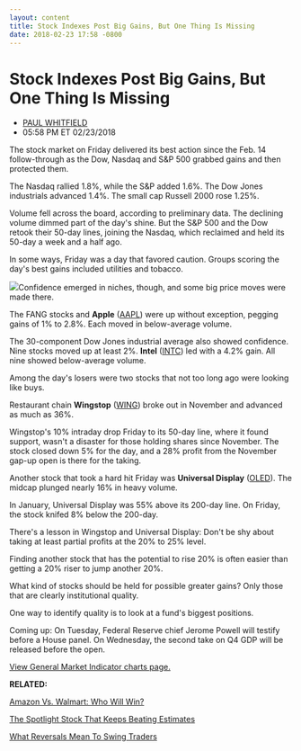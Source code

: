 ```yaml
---
layout: content
title: Stock Indexes Post Big Gains, But One Thing Is Missing
date: 2018-02-23 17:58 -0800
---
```



Stock Indexes Post Big Gains, But One Thing Is Missing
=======================================================




* [PAUL WHITFIELD](https://www.investors.com/author/whitfieldp/ "Posts by PAUL WHITFIELD")
* 05:58 PM ET 02/23/2018




The stock market on Friday delivered its best action since the Feb. 14 follow-through as the Dow, Nasdaq and S&P 500 grabbed gains and then protected them.




 The Nasdaq rallied 1.8%, while the S&P added 1.6%. The Dow Jones industrials advanced 1.4%. The small cap Russell 2000 rose 1.25%.


Volume fell across the board, according to preliminary data. The declining volume dimmed part of the day's shine. But the S&P 500 and the Dow retook their 50-day lines, joining the Nasdaq, which reclaimed and held its 50-day a week and a half ago.


In some ways, Friday was a day that favored caution. Groups scoring the day's best gains included utilities and tobacco.


![](https://www.investors.com/wp-content/uploads/2018/02/MP022318-241x300.png)Confidence emerged in niches, though, and some big price moves were made there.


The FANG stocks and **Apple** ([AAPL](https://research.investors.com/quote.aspx?symbol=AAPL)) were up without exception, pegging gains of 1% to 2.8%. Each moved in below-average volume.


The 30-component Dow Jones industrial average also showed confidence. Nine stocks moved up at least 2%. **Intel** ([INTC](https://research.investors.com/quote.aspx?symbol=INTC)) led with a 4.2% gain. All nine showed below-average volume.


Among the day's losers were two stocks that not too long ago were looking like buys.


Restaurant chain **Wingstop** ([WING](https://research.investors.com/quote.aspx?symbol=WING)) broke out in November and advanced as much as 36%.


Wingstop's 10% intraday drop Friday to its 50-day line, where it found support, wasn't a disaster for those holding shares since November. The stock closed down 5% for the day, and a 28% profit from the November gap-up open is there for the taking.


Another stock that took a hard hit Friday was **Universal Display** ([OLED](https://research.investors.com/quote.aspx?symbol=OLED)). The midcap plunged nearly 16% in heavy volume.


In January, Universal Display was 55% above its 200-day line. On Friday, the stock knifed 8% below the 200-day.


There's a lesson in Wingstop and Universal Display: Don't be shy about taking at least partial profits at the 20% to 25% level.


Finding another stock that has the potential to rise 20% is often easier than getting a 20% riser to jump another 20%.


What kind of stocks should be held for possible greater gains? Only those that are clearly institutional quality.


One way to identify quality is to look at a fund's biggest positions.


Coming up: On Tuesday, Federal Reserve chief Jerome Powell will testify before a House panel. On Wednesday, the second take on Q4 GDP will be released before the open.


[View General Market Indicator charts page.](https://www.investors.com/wp-content/uploads/2018/02/GMI_022618.pdf)


**RELATED:**


[Amazon Vs. Walmart: Who Will Win?](https://www.investors.com/news/technology/walmart-vs-amazon-retail-stores-e-commerce/)


[The Spotlight Stock That Keeps Beating Estimates](https://www.investors.com/stock-lists/stock-spotlight/stock-spotlight-name-continues-beat-streets-estimates/)


[What Reversals Mean To Swing Traders](https://www.investors.com/research/swing-trading/what-a-week-of-bearish-reversals-means-for-swing-trades/)




